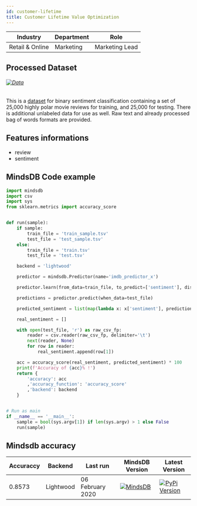 ```yaml
---
id: customer-lifetime
title: Customer Lifetime Value Optimization
---
```


| Industry       | Department | Role               |
|----------------|------------|--------------------|
| Retail & Online | Marketing | Marketing Lead |


## Processed Dataset 


###### [![Data](https://img.shields.io/badge/GET--DATA-ImdbMovieReview-green)](https://github.com/mindsdb/mindsdb-examples/tree/master/benchmarks/imdb_movie_review)

This is a [dataset](http://ai.stanford.edu/~amaas/data/sentiment/) for binary sentiment classification containing a set of 25,000 highly polar movie reviews for training, and 25,000 for testing. There is additional unlabeled data for use as well. Raw text and already processed bag of words formats are provided.

## Features informations
* review
* sentiment

## MindsDB Code example

```python
import mindsdb
import csv
import sys
from sklearn.metrics import accuracy_score


def run(sample):
    if sample:
        train_file = 'train_sample.tsv'
        test_file = 'test_sample.tsv'
    else:
        train_file = 'train.tsv'
        test_file = 'test.tsv'

    backend = 'lightwood'

    predictor = mindsdb.Predictor(name='imdb_predictor_x')

    predictor.learn(from_data=train_file, to_predict=['sentiment'], disable_optional_analysis=True, backend=backend,unstable_parameters_dict={'force_disable_cache': False},sample_margin_of_error=0.15)

    predictions = predictor.predict(when_data=test_file)

    predicted_sentiment = list(map(lambda x: x['sentiment'], predictions))

    real_sentiment = []

    with open(test_file, 'r') as raw_csv_fp:
        reader = csv.reader(raw_csv_fp, delimiter='\t')
        next(reader, None)
        for row in reader:
            real_sentiment.append(row[1])

    acc = accuracy_score(real_sentiment, predicted_sentiment) * 100
    print(f'Accuracy of {acc}% !')
    return {
        'accuracy': acc
        ,'accuracy_function': 'accuracy_score'
        ,'backend': backend
    }


# Run as main
if __name__ == '__main__':
    sample = bool(sys.argv[1]) if len(sys.argv) > 1 else False
    run(sample)
```

## Mindsdb accuracy


| Accuraccy       |  Backend  | Last run | MindsDB Version | Latest Version|
|----------------|--------------------|----------------------|-----------------|--------------|
| 0.8573 | Lightwood | 06 February 2020 | [![MindsDB](https://img.shields.io/badge/pypip--package-1.12.7-green)](https://pypi.org/project/MindsDB/1.12.7/)|   <a href="https://pypi.org/project/MindsDB/"><img src="https://badge.fury.io/py/MindsDB.svg" alt="PyPi Version"></a>|